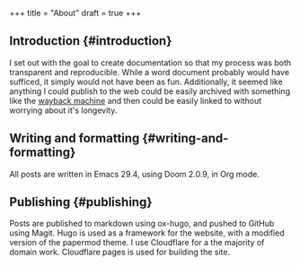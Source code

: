 +++
title = "About"
draft = true
+++

## Introduction {#introduction}

I set out with the goal to create documentation so that my process was both transparent and reproducible. While a word document probably would have sufficed, it simply would not have been as fun. Additionally, it seemed like anything I could publish to the web could be easily archived with something like the [wayback machine](https://waybackmachine.org) and then could be easily linked to without worrying about it's longevity.


## Writing and formatting {#writing-and-formatting}

All posts are written in Emacs 29.4, using Doom 2.0.9, in Org mode.


## Publishing {#publishing}

Posts are published to markdown using ox-hugo, and pushed to GitHub using Magit. Hugo is used as a framework for the website, with a modified version of the papermod theme. I use Cloudflare for a the majority of domain work. Cloudflare pages is used for building the site.
